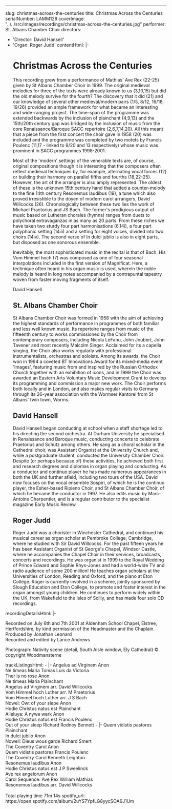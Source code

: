 ---
slug: christmas-across-the-centuries
title: Christmas Across the Centuries
serialNumber: LAMM128
coverImage: "../../src/images/recordings/christmas-across-the-centuries.jpg"
performer: St. Albans Chamber Choir
directors:
- 'Director: David Hansell'
- 'Organ: Roger Judd'
contentHtml: |-
  <h1>Christmas Across the Centuries</h1>
  <p>This recording grew from a performance of Mathias' Ave Rex (22-25) given by St Albans Chamber Choir in 1999. The original medieval melodies for three of the texts were already known to us (3,10,15) but did the old melody survive for the fourth? The discovery that it did (21) and our knowledge of several other medieval/modern pairs (1/5, 8/12, 16/18, 19/26) provided an ample framework for what became an interesting and wide-ranging project. The time-span of the programme was extended backwards by the inclusion of plainchant (4,9,13) and the 15th/20th century gap was bridged by the inclusion of music from the core Renaissance/Baroque SACC repertoire (2,6,7,14,20). All this meant that a piece from the first concert the choir gave in 1958 (20) was included and the programme was completed by two motets by Francis Poulenc (11,17 - linked to 9/20 and 13 respectively) whose music was prominent in SACC programmes 1998-2001.</p>
  <p>Most of the 'modern' settings of the venerable texts are, of course, original compositions though it is interesting that the composers often reflect medieval techniques by, for example, alternating vocal forces (12) or building their harmony on parallel fifths and fourths (18,22-25). However, the art of the arranger is also amply represented. The oldest of these is the unknown 15th century hand that added a counter-melody to the fine 14th century Resonemus laudibus (19), a tune which also proved irresistible to the doyen of modern carol arrangers, David Willcocks (26). Chronologically between these two lies the work of Michael Praetorius and JS Bach. The former's prodigious output of music based on Lutheran chorales (hymns) ranges from duets to polychoral extravaganzas in as many as 20 parts. From these riches we have taken two sturdy four part harmonisations (6,14i), a four part polyphonic setting (14iii) and a setting for eight voices, divided into two choirs (14iv). The second verse of In dulci jubilo is also in eight parts, but disposed as one sonorous ensemble.</p>
  <p>Inevitably, the most sophisticated music in the recital is that of Bach. His Vom Himmel hoch (7) was composed as one of four seasonal interpolations included in the first version of Magnificat. Here, a technique often heard in his organ music is used, wherein the noble melody is heard in long notes accompanied by a contrapuntal tapestry woven from faster moving fragments of itself.</p>
  <p>David Hansell</p>
  <h2>St. Albans Chamber Choir</h2>
  <p>St Albans Chamber Choir was formed in 1958 with the aim of achieving the highest standards of performance in programmes of both familiar and less well known music. Its repertoire ranges from music of the fifteenth century to works commissioned by the Choir from contemporary composers, including Nicola LeFanu, John Joubert, John Tavener and most recently Malcolm Singer. Acclaimed for its a capella singing, the Choir also works regularly with professional instrumentalists, orchestras and soloists. Among its awards, the Choir won in 1994 a coveted BT Innovations Award for its mixed-media event 'Images', featuring music from and inspired by the Russian Orthodox Church together with an exhibition of icons, and in 1999 the Choir was awarded an Eastern Arts Voluntary Music Development Grant to develop its programming and commission a major new work. The Choir performs both locally and in London, and also makes regular visits to Germany through its 26-year association with the Wormser Kantorei from St Albans' twin town, Worms.</p>
  <h2>David Hansell</h2>
  <p class="staff">David Hansell began conducting at school when a staff shortage led to his directing the second orchestra. At Durham University he specialised in Renaissance and Baroque music, conducting concerts to celebrate Praetorius and Schütz among others. He sang as a choral scholar in the Cathedral choir, was Assistant Organist at the University Church and, while a postgraduate student, conducted the University Chamber Choir. Despite (or perhaps because of) these activities, he achieved both first and research degrees and diplomas in organ playing and conducting. As a conductor and continuo player he has made numerous appearances in both the UK and further afield, including two tours of the USA. David now focuses on the vocal ensemble Sospiri, of which he is the continuo player, the Esher-based Ripieno Choir, and St Albans Chamber Choir, of which he became the conductor in 1997. He also edits music by Marc-Antoine Charpentier, and is a regular contributor to the specialist magazine Early Music Review.</p>
  <h2>Roger Judd</h2>
  <p class="staff">Roger Judd was a chorister in Winchester Cathedral, and continued his musical career as organ scholar at Pembroke College, Cambridge, where he studied with Sir David Willcocks. For the past fifteen years he has been Assistant Organist of St George's Chapel, Windsor Castle, where he accompanies the Chapel Choir in their services, broadcasts, concerts and recordings. He was organist in 1999 to the Royal Wedding of Prince Edward and Sophie Rhys-Jones and had a world-wide TV and radio audience of some 200 million! He teaches organ scholars at the Universities of London, Reading and Oxford, and the piano at Eton College. Roger is currently involved in a scheme, jointly sponsored by Slough Education and Eton College, to promote and foster interest in the organ amongst young children. He continues to perform widely within the UK, from Wakefield to the Isles of Scilly, and has made four solo CD recordings.</p>
recordingDetailsHtml: |-
  <div id="details">Recorded on July 6th and 7th 2001 at Aldenham School Chapel, Elstree, Hertfordshire, by kind permission of the Headmaster and the Chaplain.<br>
    Produced by Jonathan Leonard<br>
    Recorded and edited by Lance Andrews
    <p>Photograph: Nativity scene (detail, South Aisle window, Ely Cathedral) © copyright Woodmansterne </p>
  </div>
trackListingsHtml:
- |-
  <span class="trackname">Angelus ad Virginem </span> <span class="composer"> Anon </span><br>
  <span class="trackname"> Ne timeas </span> <span class="composer">Maria Tomas Luis da Victoria </span><br>
  <span class="trackname"> Ther is no rose </span> <span class="composer">Anon </span><br>
  <span class="trackname"> Ne timeas </span> <span class="composer">Maria Plainchant</span><br>
  <span class="trackname"> Angelus ad </span> <span class="trackname">Virginem</span><span class="composer"> arr. David Willcocks</span><br>
  <span class="trackname"> Vom Himmel hoch</span><span class="composer"> Luther arr. M Praetorius </span><br>
  <span class="trackname"> Vom Himmel hoch </span> <span class="composer">Luther arr. J S Bach</span><span class="trackname"> <br>
    Nowel: Owt of your slepe </span> <span class="composer">Anon</span><br>
  <span class="trackname"> Hodie Christus natus est</span><span class="composer"> Plainchant</span><br>
  <span class="trackname"> Alleluya: A nywe werk</span><span class="composer"> Anon </span><br>
  <span class="trackname"> Hodie Christus natus est </span> <span class="composer">Francis Poulenc </span><br>
  <span class="trackname"> Out of your sleep </span> <span class="composer">Richard Rodney Bennett</span>
- |-
  <span class="trackname">Quem vidistis pastores </span> <span class="composer"> Plainchant</span><br>
  <span class="trackname"> In dulci jubilo </span> <span class="composer">Anon </span><br>
  <span class="trackname"> Nowell: Dieus wous garde</span><span class="composer"> Richard Smert </span><br>
  <span class="trackname"> The Coventry Carol </span> <span class="composer">Anon </span><br>
  <span class="trackname"> Quem vidistis pastores </span> <span class="composer">Francis Poulenc </span><br>
  <span class="trackname"> The Coventry Carol </span> <span class="composer">Kenneth Leighton </span><br>
  <span class="trackname"> Resonemus laudibus</span><span class="composer"> Anon</span><br>
  <span class="trackname"> Hodie Christus natus est</span><span class="composer"> J P Sweelinck </span><br>
  <span class="trackname"> Ave rex angelorum </span> <span class="composer">Anon </span><br>
  <span class="trackname"> Carol Sequence: Ave Rex</span><span class="composer"> William Mathias </span><br>
  <span class="trackname"> Resonemus laudibus </span> <span class="composer">arr. David Willcocks </span><br>
  <span class="trackname"> </span><br>
  <span id="playingtime">Total playing time 71m 14s</span>
spotify_url: https://open.spotify.com/album/2uYS7YpfLG8yycSOA6J1Um

